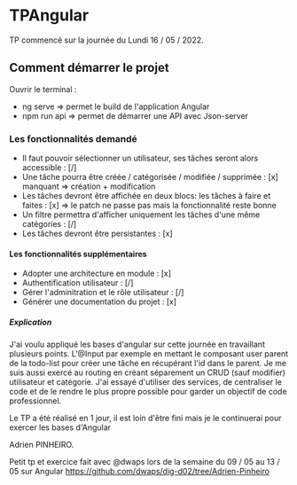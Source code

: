 # TPAngular

TP commencé sur la journée du Lundi 16 / 05 / 2022.

## Comment démarrer le projet

Ouvrir le terminal : 
- ng serve => permet le build de l'application Angular
- npm run api => permet de démarrer une API avec Json-server

### Les fonctionnalités demandé

- Il faut pouvoir sélectionner un utilisateur, ses tâches seront alors accessible : [/]
- Une tâche pourra être créée / catégorisée / modifiée / supprimée : [x] manquant => création + modification
- Les tâches devront être affichée en deux blocs: les tâches à faire et faites : [x] => le patch ne passe pas mais la fonctionnalité reste bonne
- Un filtre permettra d'afficher uniquement les tâches d'une même catégories : [/]
- Les tâches devront être persistantes : [x]

#### Les fonctionnalités supplémentaires

- Adopter une architecture en module : [x]
- Authentification utilisateur : [/]
- Gérer l'adminitration et le rôle utilisateur : [/]
- Générer une documentation du projet : [x]

##### Explication

J'ai voulu appliqué les bases d'angular sur cette journée en travaillant plusieurs points. 
L'@Input par exemple en mettant le composant user parent de la todo-list pour créer une tâche en récupérant l'id dans le parent. 
Je me suis aussi exercé au routing en créant séparement un CRUD (sauf modifier) utilisateur et catégorie. 
J'ai essayé d'utiliser des services, de centraliser le code et de le rendre le plus propre possible pour garder un objectif de code professionnel.

Le TP a été réalisé en 1 jour, il est loin d'être fini mais je le continuerai pour exercer les bases d'Angular

Adrien PINHEIRO.

Petit tp et exercice fait avec @dwaps lors de la semaine du 09 / 05 au 13 / 05 sur Angular
https://github.com/dwaps/dig-d02/tree/Adrien-Pinheiro
